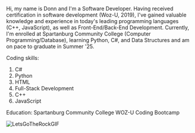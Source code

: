 Hi, my name is Donn and I'm a Software Developer.  Having received certification in software development (Woz-U, 2019), I've gained valuable knowledge and experience in today's leading programming languages (C++, JavaScript), as well as Front-End/Back-End Development.  Currently, I'm enrolled at Spartanburg Community College (Computer Programming/Database), learning Python, C#, and Data Structures and am on pace to graduate in Summer '25.

Coding skills: 
1. C#
2. Python
3. HTML
4. Full-Stack Development
5. C++
6. JavaScript

Education:
Spartanburg Community College
WOZ-U Coding Bootcamp

![LetsGoTheRockGIF](https://github.com/user-attachments/assets/5a7b3ae4-54ce-47d6-9c64-e0c8b278d376)


<!--
**DGerald12/DGerald12** is a ✨ _special_ ✨ repository because its `README.md` (this file) appears on your GitHub profile.

Here are some ideas to get you started:

- 🔭 I’m currently working on ...
- 🌱 I’m currently learning ...
- 👯 I’m looking to collaborate on ...
- 🤔 I’m looking for help with ...
- 💬 Ask me about ...
- 📫 How to reach me: ...
- 😄 Pronouns: ...
- ⚡ Fun fact: ...
-->
